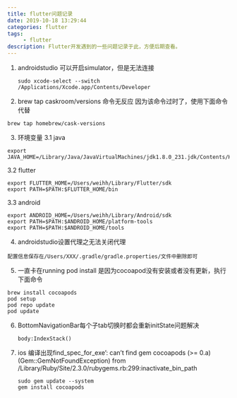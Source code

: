 ```yaml
---
title: flutter问题记录
date: 2019-10-18 13:29:44
categories: flutter
tags:
     - flutter
description: Flutter开发遇到的一些问题记录于此，方便后期查看。
---
```


1. androidstudio 可以开启simulator，但是无法连接

   ```
   sudo xcode-select --switch /Applications/Xcode.app/Contents/Developer
   ```
2. brew tap caskroom/versions 命令无反应
  因为该命令过时了，使用下面命令代替

  ```
  brew tap homebrew/cask-versions
  ```
3. 环境变量
  3.1 java

  ```
  export JAVA_HOME=/Library/Java/JavaVirtualMachines/jdk1.8.0_231.jdk/Contents/Home
  ```

  3.2 flutter

  ```
  export FLUTTER_HOME=/Users/weihh/Library/Flutter/sdk
  export PATH=$PATH:$FLUTTER_HOME/bin
  ```

  3.3 android

  ```
  export ANDROID_HOME=/Users/weihh/Library/Android/sdk
  export PATH=$PATH:$ANDROID_HOME/platform-tools
  export PATH=$PATH:$ANDROID_HOME/tools
  ```

4. androidstudio设置代理之无法关闭代理

  ```
  配置信息保存在/Users/XXX/.gradle/gradle.properties/文件中删除即可
  ```

5. 一直卡在running pod install
  是因为cocoapod没有安装或者没有更新，执行下面命令

  ```
  brew install cocoapods
  pod setup
  pod repo update
  pod update
  ```

6. BottomNavigationBar每个子tab切换时都会重新initState问题解决

   ```
   body:IndexStack()
   ```
7. ios 编译出现find_spec_for_exe’: can’t find gem cocoapods (>= 0.a) (Gem::GemNotFoundException) from /Library/Ruby/Site/2.3.0/rubygems.rb:299:inactivate_bin_path

   ```
   sudo gem update --system
   gem install cocoapods
   ```

   